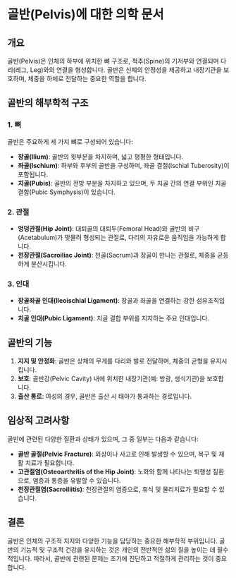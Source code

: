 
# 골반(Pelvis)에 대한 의학 문서

## 개요
골반(Pelvis)은 인체의 하부에 위치한 뼈 구조로, 척추(Spine)의 기저부와 연결되며 다리(레그, Leg)와의 연결을 형성합니다. 골반은 신체의 안정성을 제공하고 내장기관을 보호하며, 체중을 하체로 전달하는 중요한 역할을 합니다.

## 골반의 해부학적 구조

### 1. 뼈
골반은 주요하게 세 가지 뼈로 구성되어 있습니다:
- **장골(Ilium)**: 골반의 윗부분을 차지하며, 넓고 평평한 형태입니다.
- **좌골(Ischium)**: 하부와 후부의 골반을 구성하며, 좌골 결절(Ischial Tuberosity)이 포함됩니다.
- **치골(Pubis)**: 골반의 전방 부분을 차지하고 있으며, 두 치골 간의 연결 부위인 치골 결합(Pubic Symphysis)이 있습니다.

### 2. 관절
- **엉덩관절(Hip Joint)**: 대퇴골의 대퇴두(Femoral Head)와 골반의 비구(Acetabulum)가 맞물려 형성되는 관절로, 다리의 자유로운 움직임을 가능하게 합니다.
- **천장관절(Sacroiliac Joint)**: 천골(Sacrum)과 장골이 만나는 관절로, 체중을 균등하게 분산시킵니다.

### 3. 인대
- **장골좌골 인대(Ileoischial Ligament)**: 장골과 좌골을 연결하는 강한 섬유조직입니다.
- **치골 인대(Pubic Ligament)**: 치골 결합 부위를 지지하는 주요 인대입니다.

## 골반의 기능
1. **지지 및 안정화**: 골반은 상체의 무게를 다리와 발로 전달하며, 체중의 균형을 유지시킵니다.
2. **보호**: 골반강(Pelvic Cavity) 내에 위치한 내장기관(예: 방광, 생식기관)을 보호합니다.
3. **출산 통로**: 여성의 경우, 골반은 출산 시 태아가 통과하는 경로입니다.

## 임상적 고려사항
골반에 관련된 다양한 질환과 상태가 있으며, 그 중 일부는 다음과 같습니다:
- **골반 골절(Pelvic Fracture)**: 외상이나 사고로 인해 발생할 수 있으며, 복구 및 재활 치료가 필요합니다.
- **고관절염(Osteoarthritis of the Hip Joint)**: 노화와 함께 나타나는 퇴행성 질환으로, 염증과 통증을 유발할 수 있습니다.
- **천장관절염(Sacroiliitis)**: 천장관절의 염증으로, 휴식 및 물리치료가 필요할 수 있습니다.

## 결론
골반은 인체의 구조적 지지와 다양한 기능을 담당하는 중요한 해부학적 부위입니다. 골반의 기능적 및 구조적 건강을 유지하는 것은 개인의 전반적인 삶의 질을 높이는 데 필수적입니다. 따라서, 골반에 관련된 문제는 조기에 진단하고 적절하게 관리하는 것이 중요합니다.